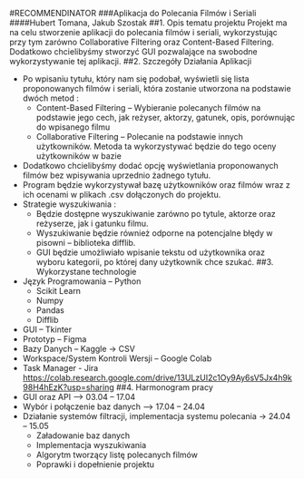 #RECOMMENDINATOR
###Aplikacja do Polecania Filmów i Seriali
####Hubert Tomana, Jakub Szostak
##1. Opis tematu projektu
Projekt ma na celu stworzenie aplikacji do polecania filmów i seriali, wykorzystując przy tym zarówno
Collaborative Filtering oraz Content-Based Filtering. Dodatkowo chcielibyśmy stworzyć GUI 
pozwalające na swobodne wykorzystywanie tej aplikacji.
##2. Szczegóły Działania Aplikacji
* Po wpisaniu tytułu, który nam się podobał, wyświetli się lista proponowanych filmów i seriali, 
która zostanie utworzona na podstawie dwóch metod : 
  * Content-Based Filtering – Wybieranie polecanych filmów na podstawie jego cech, jak 
  reżyser, aktorzy, gatunek, opis, porównując do wpisanego filmu
  * Collaborative Filtering – Polecanie na podstawie innych użytkowników. Metoda ta 
  wykorzystywać będzie do tego oceny użytkowników w bazie
* Dodatkowo chcielibyśmy dodać opcję wyświetlania proponowanych filmów bez wpisywania 
uprzednio żadnego tytułu.
* Program będzie wykorzystywał bazę użytkowników oraz filmów wraz z ich ocenami w plikach 
.csv dołączonych do projektu.
* Strategie wyszukiwania : 
  * Będzie dostępne wyszukiwanie zarówno po tytule, aktorze oraz reżyserze, jak i 
  gatunku filmu. 
  * Wyszukiwanie będzie również odporne na potencjalne błędy w pisowni – biblioteka 
  difflib.
  * GUI będzie umożliwiało wpisanie tekstu od użytkownika oraz wyboru kategorii, po której 
  dany użytkownik chce szukać.
##3. Wykorzystane technologie
* Język Programowania – Python
  * Scikit Learn
  * Numpy
  * Pandas
  * Difflib
* GUI – Tkinter
* Prototyp – Figma
* Bazy Danych – Kaggle -> CSV
* Workspace/System Kontroli Wersji – Google Colab
* Task Manager - Jira
https://colab.research.google.com/drive/13ULzUI2c1Oy9Ay6sV5Jx4h9k98H4hEzK?usp=sharing
##4. Harmonogram pracy
* GUI oraz API –> 03.04 – 17.04
* Wybór i połączenie baz danych –> 17.04 – 24.04
* Działanie systemów filtracji, implementacja systemu polecania -> 24.04 – 15.05
  * Załadowanie baz danych
  * Implementacja wyszukiwania
  * Algorytm tworzący listę polecanych filmów
  * Poprawki i dopełnienie projektu
